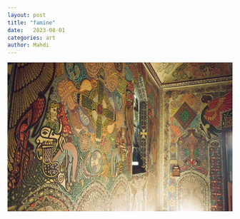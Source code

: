 ```yaml
---
layout: post
title: "famine"
date:   2023-08-01
categories: art
author: Mahdi
---
```


![famine](/img/arts/nikon-fm/batch-2-colour/oratory-2.jpg)
